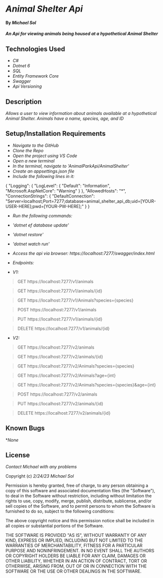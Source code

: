 # _Animal Shelter Api_

#### By _**Michael Sol**_

#### _An Api for viewing animals being housed at a hypothetical Animal Shelter_

## Technologies Used

* _C#_
* _Dotnet 6_
* _SQL_
* _Entity Framework Core_
* _Swagger_
* _Api Versioning_

## Description

_Allows a user to view information about animals available at a hypothetical Animal Shelter.  Animals have a name, species, age, and ID_

## Setup/Installation Requirements

* _Navigate to the GitHub_
* _Clone the Repo_
* _Open the project using VS Code_
* _Open a new terminal_
* _In the terminal, navigate to 'AnimalParkApi/AnimalShelter'_ 
* _Create an appsettings.json file_
* _Include the following lines in it:_

{
  "Logging": {
    "LogLevel": {
      "Default": "Information",
      "Microsoft.AspNetCore": "Warning"
    }
  },
  "AllowedHosts": "*",
  "ConnectionStrings": {
    "DefaultConnection": "Server=localhost;Port=7277;database=animal_shelter_api_db;uid=[YOUR-USER-HERE];pwd=[YOUR-PW-HERE];"
  }
}

* _Run the following commands:_
* _'dotnet ef database update'_
* _'dotnet restore'_
* _'dotnet watch run'_

* _Access the api via browser: https://localhost:7277/swagger/index.html_

* _Endpoints:_

* _V1:_

>GET https://localhost:7277/v1/animals

>GET https://localhost:7277/v1/animals/{id}

>GET https://localhost:7277/v1/Animals?species={species}

>POST https://localhost:7277/v1/animals

>PUT https://localhost:7277/v1/animals/{id}

>DELETE https://localhost:7277/v1/animals/{id}

* _V2:_

>GET https://localhost:7277/v2/animals

>GET https://localhost:7277/v2/animals/{id}

>GET https://localhost:7277/v2/Animals?species={species}

>GET https://localhost:7277/v2/Animals?age={int}

>GET https://localhost:7277/v2/Animals?species={species}&age={int}

>POST https://localhost:7277/v2/animals

>PUT https://localhost:7277/v2/animals/{id}

>DELETE https://localhost:7277/v2/animals/{id}


## Known Bugs

*_None_

## License

_Contact Michael with any problems_

Copyright (c) _2/24/23_ _Michael Sol_

Permission is hereby granted, free of charge, to any person obtaining a copy of this software and associated documentation files (the "Software"), to deal in the Software without restriction, including without limitation the rights to use, copy, modify, merge, publish, distribute, sublicense, and/or sell copies of the Software, and to permit persons to whom the Software is furnished to do so, subject to the following conditions:

The above copyright notice and this permission notice shall be included in all copies or substantial portions of the Software.

THE SOFTWARE IS PROVIDED "AS IS", WITHOUT WARRANTY OF ANY KIND, EXPRESS OR IMPLIED, INCLUDING BUT NOT LIMITED TO THE WARRANTIES OF MERCHANTABILITY, FITNESS FOR A PARTICULAR PURPOSE AND NONINFRINGEMENT. IN NO EVENT SHALL THE AUTHORS OR COPYRIGHT HOLDERS BE LIABLE FOR ANY CLAIM, DAMAGES OR OTHER LIABILITY, WHETHER IN AN ACTION OF CONTRACT, TORT OR OTHERWISE, ARISING FROM, OUT OF OR IN CONNECTION WITH THE SOFTWARE OR THE USE OR OTHER DEALINGS IN THE SOFTWARE.